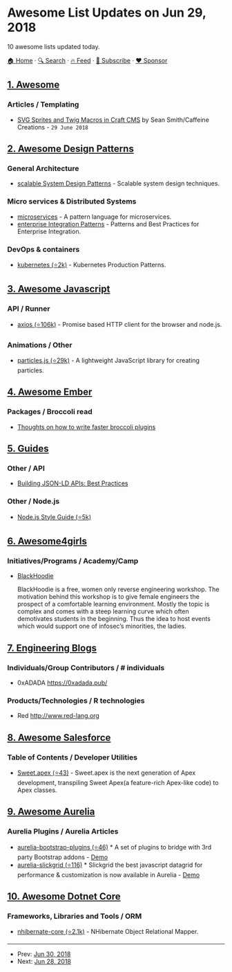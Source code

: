 # Awesome List Updates on Jun 29, 2018

10 awesome lists updated today.

[🏠 Home](/README.md) · [🔍 Search](https://www.trackawesomelist.com/search/) · [🔥 Feed](https://www.trackawesomelist.com/rss.xml) · [📮 Subscribe](https://trackawesomelist.us17.list-manage.com/subscribe?u=d2f0117aa829c83a63ec63c2f&id=36a103854c) · [❤️  Sponsor](https://github.com/sponsors/theowenyoung)



## [1. Awesome](/content/craftcms/awesome/README.md)

### Articles / Templating

*   [SVG Sprites and Twig Macros in Craft CMS](https://caffeinecreations.ca/blog/svg-sprites-and-twig-macros-in-craft-cms/) by Sean Smith/Caffeine Creations - `29 June 2018`

## [2. Awesome Design Patterns](/content/DovAmir/awesome-design-patterns/README.md)

### General Architecture

*   [scalable System Design Patterns](https://dzone.com/articles/scalable-system-design) - Scalable system design techniques.

### Micro services & Distributed Systems

*   [microservices](http://microservices.io/patterns) - A pattern language for microservices.
*   [enterprise Integration Patterns](http://www.enterpriseintegrationpatterns.com/patterns/messaging/toc.html) - Patterns and Best Practices for Enterprise Integration.

### DevOps & containers

*   [kubernetes (⭐2k)](https://github.com/gravitational/workshop/blob/master/k8sprod.md) - Kubernetes Production Patterns.

## [3. Awesome Javascript](/content/sorrycc/awesome-javascript/README.md)

### API / Runner

*   [axios (⭐106k)](https://github.com/axios/axios) - Promise based HTTP client for the browser and node.js.

### Animations / Other

*   [particles.js (⭐29k)](https://github.com/VincentGarreau/particles.js) - A lightweight JavaScript library for creating particles.

## [4. Awesome Ember](/content/ember-community-russia/awesome-ember/README.md)

### Packages / Broccoli read

*   [Thoughts on how to write faster broccoli plugins](https://gist.github.com/Gaurav0/c1eb3a00670eed28e57c2cf92d3f7668)

## [5. Guides](/content/NARKOZ/guides/README.md)

### Other / API

*   [Building JSON-LD APIs: Best Practices](https://json-ld.org/spec/latest/json-ld-api-best-practices/)

### Other / Node.js

*   [Node.js Style Guide (⭐5k)](https://github.com/felixge/node-style-guide#readme)

## [6. Awesome4girls](/content/cristianoliveira/awesome4girls/README.md)

### Initiatives/Programs / Academy/Camp

*   [BlackHoodie](https://www.blackhoodie.re/)

    BlackHoodie is a free, women only reverse engineering workshop. The motivation behind this workshop is to give female engineers the prospect of a comfortable learning environment. Mostly the topic is complex and comes with a steep learning curve which often demotivates students in the beginning. Thus the idea to host events which would support one of infosec’s minorities, the ladies.

## [7. Engineering Blogs](/content/kilimchoi/engineering-blogs/README.md)

### Individuals/Group Contributors / \# individuals

*   0xADADA <https://0xadada.pub/>

### Products/Technologies / R technologies

*   Red <http://www.red-lang.org>

## [8. Awesome Salesforce](/content/mailtoharshit/awesome-salesforce/README.md)

### Table of Contents / Developer Utilities

*   [Sweet.apex (⭐43)](https://github.com/Click-to-Cloud/Sweet.apex/) - Sweet.apex is the next generation of Apex development, transpiling Sweet Apex(a feature-rich Apex-like code) to Apex classes.

## [9. Awesome Aurelia](/content/aurelia-contrib/awesome-aurelia/README.md)

### Aurelia Plugins / Aurelia Articles

*   [aurelia-bootstrap-plugins (⭐46)](https://github.com/ghiscoding/Aurelia-Bootstrap-Plugins) \* A set of plugins to bridge with 3rd party Bootstrap addons - [Demo](https://ghiscoding.github.io/Aurelia-Bootstrap-Plugins/)
*   [aurelia-slickgrid (⭐116)](https://github.com/ghiscoding/aurelia-slickgrid) \* Slickgrid the best javascript datagrid for performance & customization is now available in Aurelia - [Demo](https://ghiscoding.github.io/aurelia-slickgrid/)

## [10. Awesome Dotnet Core](/content/thangchung/awesome-dotnet-core/README.md)

### Frameworks, Libraries and Tools / ORM

*   [nhibernate-core (⭐2.1k)](https://github.com/nhibernate/nhibernate-core) - NHibernate Object Relational Mapper.

---

- Prev: [Jun 30, 2018](/content/2018/06/30/README.md)
- Next: [Jun 28, 2018](/content/2018/06/28/README.md)